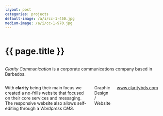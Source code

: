 ```yaml
---
layout: post
categories: projects
default-image: /a/i/cc-1-450.jpg
medium-image: /a/i/cc-1-970.jpg
---
```

<div class="row">

  <div class="small-12 columns">
    <h1 class="project-title text-center">{{ page.title }}</h1>
  </div>

  <div class="small-12 medium-6 columns">
  <p class="lead"><i>Clarity Communication</i> is a corporate communications company based in Barbados.</p>
  </div>

  <div class="small-12 medium-6 columns">
  <p>With <b>clarity</b> being their main focus we created a no-frills website that focused on their core services and messaging. The responsive website also allows self-editing through a <i>Wordpress CMS</i>.
</p>
    <p class="head-font">Graphic Design / Website</p>
    <p class="head-font"><a href="http://www.claritybds.com" target="_blank">www.claritybds.com</a></p>
  </div>

  <div class="small-12 columns">
    <p><img data-interchange="[{{ site.url }}/a/i/cc-2-450.jpg, (default)], [{{ site.url }}/a/i/cc-2-970.jpg, (medium)]"></p>
    <p><img data-interchange="[{{ site.url }}/a/i/cc-3-450.jpg, (default)], [{{ site.url }}/a/i/cc-3-970.jpg, (medium)]"></p>
    <p><img data-interchange="[{{ site.url }}/a/i/cc-4-450.jpg, (default)], [{{ site.url }}/a/i/cc-4-970.jpg, (medium)]"></p>
  </div>

</div>